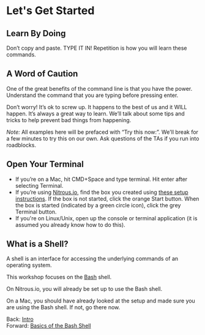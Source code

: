 # Let's Get Started

## Learn By Doing

Don’t copy and paste. TYPE IT IN! Repetition is how you will learn these commands.

## A Word of Caution

One of the great benefits of the command line is that you have the power. Understand the command that you are typing before pressing enter.

Don’t worry! It’s ok to screw up. It happens to the best of us and it WILL happen. It’s always a great way to learn. We’ll talk about some tips and tricks to help prevent bad things from happening.

_Note:_ All examples here will be prefaced with “Try this now:”. We'll break for a few minutes to try this on our own. Ask questions of the TAs if you run into roadblocks.

## Open Your Terminal

- If you’re on a Mac, hit CMD+Space and type terminal. Hit enter after selecting Terminal.
- If you’re using [Nitrous.io](https://www.nitrous.io/join/MommurvvT9A?utm_source=nitrous.io&utm_medium=copypaste&utm_campaign=referral), find the box you created using [these setup instructions](https://github.com/jennapederson/cli-crash-course/blob/master/setup.md). If the box is not started, click the orange Start button. When the box is started (indicated by a green circle icon), click the grey Terminal button.
- If you're on Linux/Unix, open up the console or terminal application (it is assumed you already know how to do this).

## What is a Shell?

A shell is an interface for accessing the underlying commands of an operating system.

This workshop focuses on the [Bash](http://www.gnu.org/software/bash/manual/html_node/index.html) shell.

On Nitrous.io, you will already be set up to use the Bash shell.

On a Mac, you should have already looked at the setup and made sure you are using the Bash shell. If not, go there now.

Back: [Intro](01_intro.md)	
Forward: [Basics of the Bash Shell](03_bash_basics.md)
